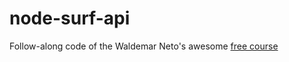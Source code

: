 # node-surf-api

Follow-along code of the Waldemar Neto's awesome [free course](https://github.com/waldemarnt/node-typescript-api)
